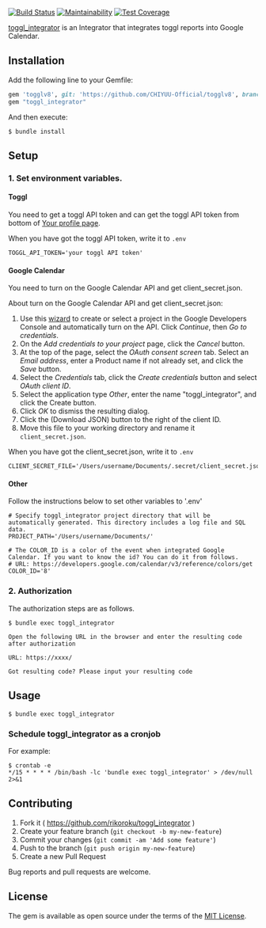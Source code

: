 [![Build Status](https://travis-ci.org/rikoroku/toggl_integrator.svg?branch=master)](https://travis-ci.org/rikoroku/toggl_integrator)
[![Maintainability](https://api.codeclimate.com/v1/badges/5debd001c75ec6ad575a/maintainability)](https://codeclimate.com/github/rikoroku/toggl_integrator/maintainability)
[![Test Coverage](https://api.codeclimate.com/v1/badges/5debd001c75ec6ad575a/test_coverage)](https://codeclimate.com/github/rikoroku/toggl_integrator/test_coverage)

[toggl_integrator](https://github.com/rikoroku/toggl_integrator) is an Integrator that integrates toggl reports into Google Calendar.

## Installation

Add the following line to your Gemfile:

```ruby
gem 'togglv8', git: 'https://github.com/CHIYUU-Official/togglv8', branch: 'master'
gem "toggl_integrator"
```

And then execute:

    $ bundle install

## Setup

### 1. Set environment variables.

#### Toggl

You need to get a toggl API token and can get the toggl API token from bottom of [Your profile page](https://www.toggl.com/app/profile).

When you have got the toggl API token, write it to `.env`

```bash:.env
TOGGL_API_TOKEN='your toggl API token'
```

#### Google Calendar

You need to turn on the Google Calendar API and get client_secret.json.

About turn on the Google Calendar API and get client_secret.json:

1. Use this [wizard](https://console.developers.google.com/start/api?id=calendar) to create or select a project in the Google Developers Console and automatically turn on the API. Click _Continue_, then _Go to credentials_.
2. On the _Add credentials to your project_ page, click the _Cancel_ button.
3. At the top of the page, select the _OAuth consent screen_ tab. Select an _Email address_, enter a Product name if not already set, and click the _Save_ button.
4. Select the _Credentials_ tab, click the _Create credentials_ button and select _OAuth client ID_.
5. Select the application type _Other_, enter the name "toggl_integrator", and click the Create button.
6. Click _OK_ to dismiss the resulting dialog.
7. Click the (Download JSON) button to the right of the client ID.
8. Move this file to your working directory and rename it `client_secret.json`.

When you have got the client_secret.json, write it to `.env`

```bash:.env
CLIENT_SECRET_FILE='/Users/username/Documents/.secret/client_secret.json'
```

#### Other

Follow the instructions below to set other variables to '.env'

```bash:.env
# Specify toggl_integrator project directory that will be automatically generated. This directory includes a log file and SQL data.
PROJECT_PATH='/Users/username/Documents/'

# The COLOR_ID is a color of the event when integrated Google Calendar. If you want to know the id? You can do it from follows.
# URL: https://developers.google.com/calendar/v3/reference/colors/get
COLOR_ID='8'
```

### 2. Authorization

The authorization steps are as follows.

```
$ bundle exec toggl_integrator

Open the following URL in the browser and enter the resulting code after authorization

URL: https://xxxx/

Got resulting code? Please input your resulting code
```

## Usage

```
$ bundle exec toggl_integrator
```

### Schedule toggl_integrator as a cronjob

For example:

```
$ crontab -e
*/15 * * * * /bin/bash -lc 'bundle exec toggl_integrator' > /dev/null 2>&1
```

## Contributing

1. Fork it ( https://github.com/rikoroku/toggl_integrator )
2. Create your feature branch (`git checkout -b my-new-feature`)
3. Commit your changes (`git commit -am 'Add some feature'`)
4. Push to the branch (`git push origin my-new-feature`)
5. Create a new Pull Request

Bug reports and pull requests are welcome.

## License

The gem is available as open source under the terms of the [MIT License](https://opensource.org/licenses/MIT).
